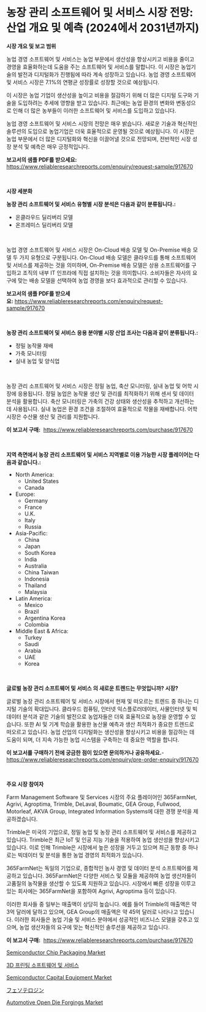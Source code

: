 <p><h1>농장 관리 소프트웨어 및 서비스 시장 전망: 산업 개요 및 예측 (2024에서 2031년까지)</h1></p><p><strong>시장 개요 및 보고 범위</strong></p>
<p><p>농업 경영 소프트웨어 및 서비스는 농업 부문에서 생산성을 향상시키고 비용을 줄이고 경영을 효율화하는데 도움을 주는 소프트웨어 및 서비스를 말합니다. 이 시장은 농업기술의 발전과 디지털화가 진행됨에 따라 계속 성장하고 있습니다. 농업 경영 소프트웨어 및 서비스 시장은 7.1%의 연평균 성장률로 성장할 것으로 예상됩니다.</p><p>이 시장은 농업 기업이 생산성을 높이고 비용을 절감하기 위해 더 많은 디지털 도구와 기술을 도입하려는 추세에 영향을 받고 있습니다. 최근에는 농업 환경의 변화와 변동성으로 인해 더 많은 농부들이 이러한 소프트웨어 및 서비스를 도입하고 있습니다.</p><p>농업 경영 소프트웨어 및 서비스 시장의 전망은 매우 밝습니다. 새로운 기술과 혁신적인 솔루션의 도입으로 농업기업은 더욱 효율적으로 운영될 것으로 예상됩니다. 이 시장은 농업 부문에서 더 많은 디지털화와 혁신을 이끌어낼 것으로 전망되며, 전반적인 시장 성장 분석 및 예측은 매우 긍정적입니다.</p></p>
<p><strong>보고서의 샘플 PDF를 받으세요:</strong> <a href="https://www.reliableresearchreports.com/enquiry/request-sample/917670">https://www.reliableresearchreports.com/enquiry/request-sample/917670</a></p>
<p>&nbsp;</p>
<p><strong>시장 세분화</strong></p>
<p><strong>농장 관리 소프트웨어 및 서비스 유형별 시장 분석은 다음과 같이 분류됩니다.:</strong></p>
<p><ul><li>온클라우드 딜리버리 모델</li><li>온프레미스 딜리버리 모델</li></ul></p>
<p>&nbsp;</p>
<p><p>농업 경영 소프트웨어 및 서비스 시장은 On-Cloud 배송 모델 및 On-Premise 배송 모델 두 가지 유형으로 구분됩니다. On-Cloud 배송 모델은 클라우드를 통해 소프트웨어 및 서비스를 제공하는 것을 의미하며, On-Premise 배송 모델은 상용 소프트웨어를 구입하고 조직의 내부 IT 인프라에 직접 설치하는 것을 의미합니다. 소비자들은 자사의 요구에 맞는 배송 모델을 선택하여 농업 경영을 보다 효과적으로 관리할 수 있습니다.</p></p>
<p><strong>보고서의 샘플 PDF를 받으세요:</strong>&nbsp;<a href="https://www.reliableresearchreports.com/enquiry/request-sample/917670">https://www.reliableresearchreports.com/enquiry/request-sample/917670</a></p>
<p>&nbsp;</p>
<p><strong> 농장 관리 소프트웨어 및 서비스 응용 분야별 시장 산업 조사는 다음과 같이 분류됩니다.:</strong></p>
<p><ul><li>정밀 농작물 재배</li><li>가축 모니터링</li><li>실내 농업 및 양식업</li></ul></p>
<p>&nbsp;</p>
<p><p>농장 관리 소프트웨어 및 서비스 시장은 정밀 농업, 축산 모니터링, 실내 농업 및 어학 시장에 응용됩니다. 정밀 농업은 농작물 생산 및 관리를 최적화하기 위해 센서 및 데이터 분석을 활용합니다. 축산 모니터링은 가축의 건강 상태와 생산성을 추적하고 개선하는 데 사용됩니다. 실내 농업은 환경 조건을 조절하여 효율적으로 작물을 재배합니다. 어학 시장은 수산물 생산 및 관리를 지원합니다.</p></p>
<p><strong>이 보고서 구매:</strong>&nbsp; <a href="https://www.reliableresearchreports.com/purchase/917670">https://www.reliableresearchreports.com/purchase/917670</a></p>
<p>&nbsp;</p>
<p><strong>지역 측면에서 농장 관리 소프트웨어 및 서비스 지역별로 이용 가능한 시장 플레이어는 다음과 같습니다.:</strong></p>
<p><ul>
    <li>
        North America:
        <ul>
            <li>United States</li>
            <li>Canada</li>
        </ul>
    </li>
    <li>
        Europe:
        <ul>
            <li>Germany</li>
            <li>France</li>
            <li>U.K.</li>
            <li>Italy</li>
            <li>Russia</li>
        </ul>
    </li>
    <li>
        Asia-Pacific:
        <ul>
            <li>China</li>
            <li>Japan</li>
            <li>South Korea</li>
            <li>India</li>
            <li>Australia</li>
            <li>China Taiwan</li>
            <li>Indonesia</li>
            <li>Thailand</li>
            <li>Malaysia</li>
        </ul>
    </li>
    <li>
        Latin America:
        <ul>
            <li>Mexico</li>
            <li>Brazil</li>
            <li>Argentina Korea</li>
            <li>Colombia</li>
        </ul>
    </li>
    <li>
        Middle East & Africa:
        <ul>
            <li>Turkey</li>
            <li>Saudi</li>
            <li>Arabia</li>
            <li>UAE</li>
            <li>Korea</li>
        </ul>
    </li>
    </ul></p>
<p>&nbsp;</p>
<p><strong>글로벌 농장 관리 소프트웨어 및 서비스 의 새로운 트렌드는 무엇입니까? 시장?</strong></p>
<p><p>글로벌 농장 관리 소프트웨어 및 서비스 시장에서 현재 및 떠오르는 트렌드 중 하나는 디지털 기술의 확대입니다. 클라우드 컴퓨팅, 인터넷 익스플로러데이터, 사물인터넷 및 빅데이터 분석과 같은 기술의 발전으로 농업자들은 더욱 효율적으로 농장을 운영할 수 있습니다. 또한 AI 및 기계 학습을 활용한 농산물 예측과 생산 최적화가 중요한 트렌드로 떠오르고 있습니다. 농업 산업의 디지털화는 생산성을 향상시키고 비용을 절감하는 데 도움이 되며, 더 지속 가능한 농업 시스템을 구축하는 데 중요한 역할을 합니다.</p></p>
<p><strong>이 보고서를 구매하기 전에 궁금한 점이 있으면 문의하거나 공유하세요.</strong>- <a href="https://www.reliableresearchreports.com/enquiry/pre-order-enquiry/917670">https://www.reliableresearchreports.com/enquiry/pre-order-enquiry/917670</a></p>
<p>&nbsp;</p>
<p><strong>주요 시장 참여자</strong></p>
<p><p>Farm Management Software 및 Services 시장의 주요 플레이어인 365FarmNet, Agrivi, Agroptima, Trimble, DeLaval, Boumatic, GEA Group, Fullwood, Motorleaf, AKVA Group, Integrated Information Systems에 대한 경쟁 분석을 제공하겠습니다. </p><p>Trimble은 미국의 기업으로, 정밀 농업 및 농장 관리 소프트웨어 및 서비스를 제공하고 있습니다. Trimble은 최근 IoT 및 인공 지능 기술을 적용하여 농업 생산성을 향상시키고 있습니다. 이로 인해 Trimble은 시장에서 높은 성장을 거두고 있으며 최근 동향 중 하나로는 빅데이터 및 분석을 통한 농업 경영의 최적화가 있습니다. </p><p>365FarmNet는 독일의 기업으로, 종합적인 농사 경영 및 데이터 분석 소프트웨어를 제공하고 있습니다. 365FarmNet은 다양한 서비스 및 모듈을 제공하여 농업 생산자들이 고품질의 농작물을 생산할 수 있도록 지원하고 있습니다. 시장에서 빠른 성장을 이루고 있는 회사에는 365FarmNet을 포함하여 Agrivi, Agroptima 등이 있습니다. </p><p>이러한 회사들 중 일부는 매출액이 상당히 높습니다. 예를 들어 Trimble의 매출액은 약 3억 달러에 달하고 있으며, GEA Group의 매출액은 약 45억 달러로 나타나고 있습니다. 이러한 회사들은 농업 기술 및 서비스 분야에서 성공적인 비즈니스 모델을 갖추고 있으며, 농업 생산자들의 요구에 맞는 혁신적인 솔루션을 제공하고 있습니다.</p></p>
<p><strong>이 보고서 구매:</strong>&nbsp;&nbsp;<a href="https://www.reliableresearchreports.com/purchase/917670">https://www.reliableresearchreports.com/purchase/917670</a></p>
<p><p><a href="https://view.publitas.com/reportprime-1/semiconductor-chip-packaging-market-research-report-unlocks-analysis-on-the-market-financial-status-market-size-and-market-revenue-upto-2031/">Semiconductor Chip Packaging Market</a></p><p><a href="https://github.com/vseigx30c9a1j/Market-Research-Report-List-1/blob/main/8231517183481.md">3D 프린팅 소프트웨어 및 서비스</a></p><p><a href="https://view.publitas.com/reportprime-1/semiconductor-capital-equipment-market-centers-on-aspects-such-as-market-growth-market-share-market-opportunity-and-projected-forecasts-spanning-from-2024-to-2031/">Semiconductor Capital Equipment Market</a></p><p><a href="https://github.com/oafhukehf4709715/Market-Research-Report-List-1/blob/main/6608262183425.md">フェソテロジン</a></p><p><a href="https://angry-finch-aaf.notion.site/Automotive-Open-Die-Forgings-Market-Research-Report-The-Key-To-Successful-Business-Strategy-Forecas-95bd3b2c0770437ab2a8d3e3f1672b09">Automotive Open Die Forgings Market</a></p></p>
